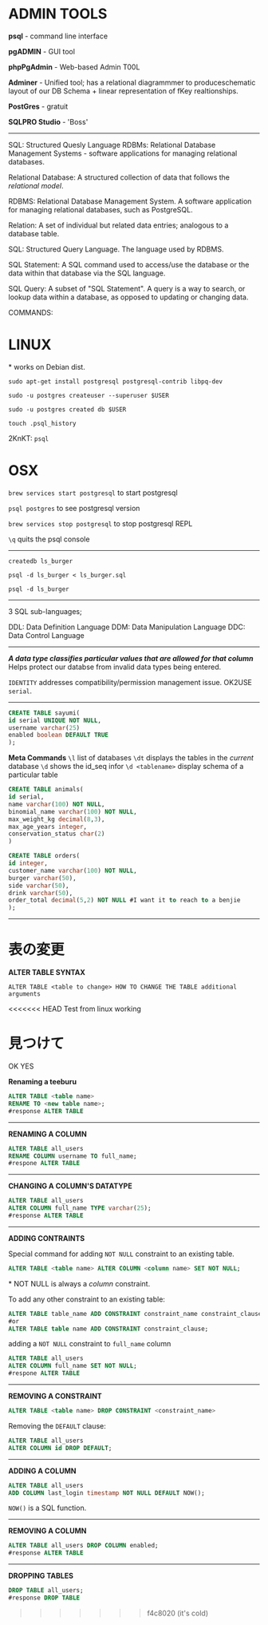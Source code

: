 # ADMIN TOOLS #

**psql** - command line interface

**pgADMIN** - GUI tool

**phpPgAdmin** - Web-based Admin T00L

**Adminer** - Unified tool; has  a relational diagrammmer to produceschematic layout of our DB Schema + linear representation of fKey realtionships.

**PostGres** - gratuit

**SQLPRO Studio** - 'Boss'


_____

SQL: Structured Quesly Language
RDBMs: Relational Database Management Systems - software applications for managing relational databases.

Relational Database: A structured collection of data that follows the *relational model*.

RDBMS: Relational Database Management System. A software application for managing relational databases, such as PostgreSQL.

Relation: A set of individual but related data entries; analogous to a database table.

SQL: Structured Query Language. The language used by RDBMS.

SQL Statement: A SQL command used to access/use the database or the data within that database via the SQL language.

SQL Query: A subset of "SQL Statement". A query is a way to search, or lookup data within a database, as opposed to updating or changing data.

COMMANDS:

# LINUX #
\* works on Debian dist.

`sudo apt-get install postgresql postgresql-contrib libpq-dev`

`sudo -u postgres createuser --superuser $USER`

`sudo -u postgres created db $USER`

`touch .psql_history`

2KnKT: `psql`

# OSX #


`brew services start postgresql` to start postgresql

`psql postgres` to see postgresql version

`brew services stop postgresql` to stop postgresql REPL

`\q` quits the psql console


___

`createdb ls_burger`

`psql -d ls_burger < ls_burger.sql`

`psql -d ls_burger`


___

3 SQL sub-languages;

DDL: Data Definition Language
DDM: Data Manipulation Language
DDC: Data Control Language


___

***A data type classifies particular values that are allowed for that column***
Helps protect our databse from invalid data types being entered.

`IDENTITY` addresses compatibility/permission management issue. OK2USE `serial`.

___

```sql
CREATE TABLE sayumi(
id serial UNIQUE NOT NULL,
username varchar(25)
enabled boolean DEFAULT TRUE
);

```

**Meta Commands**
`\l` list of databases
`\dt` displays the tables in the *current* database 
`\d` shows the id_seq infor 
`\d <tablename>` display schema of a particular table

```sql
CREATE TABLE animals(
id serial,
name varchar(100) NOT NULL,
binomial_name varchar(100) NOT NULL,
max_weight_kg decimal(8,3),
max_age_years integer,
conservation_status char(2)
)
```




```sql
CREATE TABLE orders(
id integer,
customer_name varchar(100) NOT NULL,
burger varchar(50),
side varchar(50),
drink varchar(50),
order_total decimal(5,2) NOT NULL #I want it to reach to a benjie
);

```


_____

# 表の変更 #

**ALTER TABLE SYNTAX**

`ALTER TABLE <table to change> HOW TO CHANGE THE TABLE additional arguments`

<<<<<<< HEAD
Test from linux working

見つけて
=======
OK YES

**Renaming a teeburu**

```sql
ALTER TABLE <table name>
RENAME TO <new table name>;
#response ALTER TABLE
```

___

**RENAMING A COLUMN**

```sql
ALTER TABLE all_users
RENAME COLUMN username TO full_name;
#respone ALTER TABLE

```

___

**CHANGING A COLUMN'S DATATYPE**

```sql
ALTER TABLE all_users
ALTER COLUMN full_name TYPE varchar(25);
#response ALTER TABLE
```

___

**ADDING CONTRAINTS**

Special command for adding `NOT NULL` constraint to an existing table.

```sql
ALTER TABLE <table name> ALTER COLUMN <column name> SET NOT NULL;
```
\* NOT NULL is always a *column* constraint.

To add any other constraint to an existing table:

```sql
ALTER TABLE table_name ADD CONSTRAINT constraint_name constraint_clause;
#or
ALTER TABLE table name ADD CONSTRAINT constraint_clause;
```

adding a `NOT NULL` constraint to `full_name` column

```sql
ALTER TABLE all_users
ALTER COLUMN full_name SET NOT NULL;
#respone ALTER TABLE
```

____

**REMOVING A CONSTRAINT**

```sql
ALTER TABLE <table name> DROP CONSTRAINT <constraint_name>
```

Removing the `DEFAULT` clause:

```sql
ALTER TABLE all_users
ALTER COLUMN id DROP DEFAULT;
```

___

**ADDING A COLUMN**

```sql
ALTER TABLE all_users
ADD COLUMN last_login timestamp NOT NULL DEFAULT NOW();
```
`NOW()` is a SQL function.

___

**REMOVING A COLUMN**

```sql
ALTER TABLE all_users DROP COLUMN enabled;
#response ALTER TABLE
```

___

**DROPPING TABLES**

```sql
DROP TABLE all_users;
#response DROP TABLE

```





>>>>>>> f4c8020 (it's cold)









